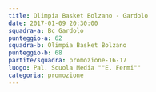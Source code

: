 ```yaml
---
title: Olimpia Basket Bolzano - Gardolo
date: 2017-01-09 20:30:00
squadra-a: Bc Gardolo
punteggio-a: 62
squadra-b: Olimpia Basket Bolzano
punteggio-b: 68
partite/squadra: promozione-16-17
luogo: Pal. Scuola Media ""E. Fermi""
categoria: promozione
---
```

